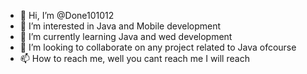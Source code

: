 - 👋 Hi, I’m @Done101012
- 👀 I’m interested in Java and Mobile development
- 🌱 I’m currently learning Java and wed development
- 💞️ I’m looking to collaborate on any project related to Java ofcourse
- 📫 How to reach me, well you cant reach me I will reach 
